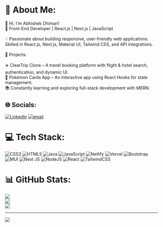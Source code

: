 # 💫 About Me:
👋 Hi, I'm Abhishek Dhiman!<br>🚀 Front-End Developer | React.js | Next.js | JavaScript<br><br>💡 Passionate about building responsive, user-friendly web applications. Skilled in React.js, Next.js, Material UI, Tailwind CSS, and API integrations.<br><br>🔨 Projects:<br><br>✈️ ClearTrip Clone – A travel booking platform with flight & hotel search, authentication, and dynamic UI.<br>🎴 Pokémon Cards App – An interactive app using React Hooks for state management.<br>📚 Constantly learning and exploring full-stack development with MERN.


## 🌐 Socials:
[![LinkedIn](https://img.shields.io/badge/LinkedIn-%230077B5.svg?logo=linkedin&logoColor=white)](https://linkedin.com/in/https://www.linkedin.com/in/abhishek-dhiman-7aa828136/) [![email](https://img.shields.io/badge/Email-D14836?logo=gmail&logoColor=white)](mailto:abhishek.adsheku@gmail.com) 

# 💻 Tech Stack:
![CSS3](https://img.shields.io/badge/css3-%231572B6.svg?style=for-the-badge&logo=css3&logoColor=white) ![HTML5](https://img.shields.io/badge/html5-%23E34F26.svg?style=for-the-badge&logo=html5&logoColor=white) ![Java](https://img.shields.io/badge/java-%23ED8B00.svg?style=for-the-badge&logo=openjdk&logoColor=white) ![JavaScript](https://img.shields.io/badge/javascript-%23323330.svg?style=for-the-badge&logo=javascript&logoColor=%23F7DF1E) ![Netlify](https://img.shields.io/badge/netlify-%23000000.svg?style=for-the-badge&logo=netlify&logoColor=#00C7B7) ![Vercel](https://img.shields.io/badge/vercel-%23000000.svg?style=for-the-badge&logo=vercel&logoColor=white) ![Bootstrap](https://img.shields.io/badge/bootstrap-%238511FA.svg?style=for-the-badge&logo=bootstrap&logoColor=white) ![MUI](https://img.shields.io/badge/MUI-%230081CB.svg?style=for-the-badge&logo=mui&logoColor=white) ![Next JS](https://img.shields.io/badge/Next-black?style=for-the-badge&logo=next.js&logoColor=white) ![NodeJS](https://img.shields.io/badge/node.js-6DA55F?style=for-the-badge&logo=node.js&logoColor=white) ![React](https://img.shields.io/badge/react-%2320232a.svg?style=for-the-badge&logo=react&logoColor=%2361DAFB) ![TailwindCSS](https://img.shields.io/badge/tailwindcss-%2338B2AC.svg?style=for-the-badge&logo=tailwind-css&logoColor=white)
# 📊 GitHub Stats:
![](https://github-readme-stats.vercel.app/api?username=Abhishekkkkk0&theme=transparent&hide_border=false&include_all_commits=true&count_private=true)<br/>
![](https://github-readme-streak-stats.herokuapp.com/?user=Abhishekkkkk0&theme=transparent&hide_border=false)<br/>
![](https://github-readme-stats.vercel.app/api/top-langs/?username=Abhishekkkkk0&theme=transparent&hide_border=false&include_all_commits=true&count_private=true&layout=compact)

---
[![](https://visitcount.itsvg.in/api?id=Abhishekkkkk0&icon=0&color=0)](https://visitcount.itsvg.in)

<!-- Proudly created with GPRM ( https://gprm.itsvg.in ) -->